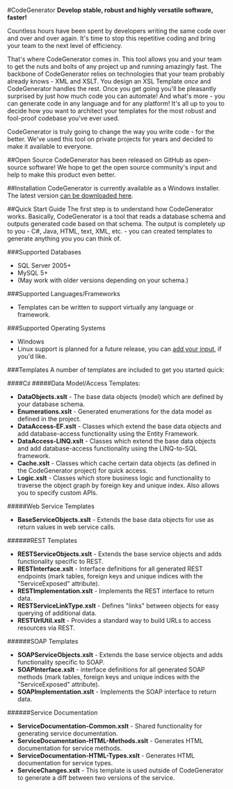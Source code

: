 ﻿#CodeGenerator
**Develop stable, robust and highly versatile software, faster!**

Countless hours have been spent by developers writing the same code over and over and over again. It's time to stop this repetitive coding and bring your team to the next level of efficiency.

That's where CodeGenerator comes in. This tool allows you and your team to get the nuts and bolts of any project up and running amazingly fast. The backbone of CodeGenerator relies on technologies that your team probably already knows - XML and XSLT. You design an XSL Template _once_ and CodeGenerator handles the rest. Once you get going you'll be pleasantly surprised by just how much code you can automate! And what's more - you can generate code in any language and for any platform! It's all up to you to decide how you want to architect your templates for the most robust and fool-proof codebase you've ever used.

CodeGenerator is truly going to change the way you write code - for the better. We've used this tool on private projects for years and decided to make it available to everyone.

##Open Source
CodeGenerator has been released on GitHub as open-source software! We hope to get the open source community's input and help to make this product even better.

##Installation
CodeGenerator is currently available as a Windows installer. The latest version [can be downloaded here](https://github.com/QuantumConcepts/CodeGenerator/releases).

##Quick Start Guide
The first step is to understand how CodeGenerator works. Basically, CodeGenerator is a tool that reads a database schema and outputs generated code based on that schema. The output is completely up to you - C#, Java, HTML, text, XML, etc. - you can created templates to generate anything you you can think of.

###Supported Databases
* SQL Server 2005+
* MySQL 5+
* (May work with older versions depending on your schema.)

###Supported Languages/Frameworks
* Templates can be written to support virtually any language or framework.

###Supported Operating Systems
* Windows
* Linux support is planned for a future release, you can [add your input](https://github.com/QuantumConcepts/CodeGenerator/issues/6), if you'd like.

###Templates
A number of templates are included to get you started quick:

####C♯
#####Data Model/Access Templates:

* **DataObjects.xslt** - The base data objects (model) which are defined by your database schema.
* **Enumerations.xslt** - Generated enumerations for the data model as defined in the project.
* **DataAccess-EF.xslt** - Classes which extend the base data objects and add database-access functionality using the Entity Framework.
* **DataAccess-LINQ.xslt** - Classes which extend the base data objects and add database-access functionality using the LINQ-to-SQL framework.
* **Cache.xslt** - Classes which cache certain data objects (as defined in the CodeGenerator project) for quick access.
* **Logic.xslt** - Classes which store business logic and functionality to traverse the object graph by foreign key and unique index. Also allows you to specify custom APIs.

#####Web Service Templates

* **BaseServiceObjects.xslt** - Extends the base data objects for use as return values in web service calls.

######REST Templates

* **RESTServiceObjects.xslt** - Extends the base service objects and adds functionality specific to REST.
* **RESTInterface.xslt** - Interface definitions for all generated REST endpoints (mark tables, foreign keys and unique indices with the "ServiceExposed" attribute).
* **RESTImplementation.xslt** - Implements the REST interface to return data.
* **RESTServiceLinkType.xslt** - Defines "links" between objects for easy querying of additional data.
* **RESTUrlUtil.xslt** - Provides a standard way to build URLs to access resources via REST.

######SOAP Templates

* **SOAPServiceObjects.xslt** - Extends the base service objects and adds functionality specific to SOAP.
* **SOAPInterface.xslt** - interface definitions for all generated SOAP methods (mark tables, foreign keys and unique indices with the "ServiceExposed" attribute).
* **SOAPImplementation.xslt** - Implements the SOAP interface to return data.

######Service Documentation

* **ServiceDocumentation-Common.xslt** - Shared functionality for generating service documentation.
* **ServiceDocumentation-HTML-Methods.xslt** - Generates HTML documentation for service methods.
* **ServiceDocumentation-HTML-Types.xslt** - Generates HTML documentation for service types.
* **ServiceChanges.xslt** - This template is used outside of CodeGenerator to generate a diff between two versions of the service.
